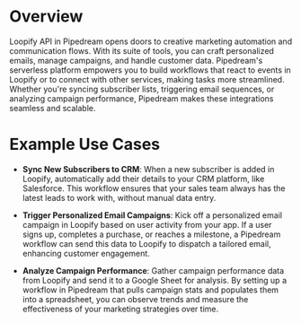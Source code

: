 # Overview

Loopify API in Pipedream opens doors to creative marketing automation and communication flows. With its suite of tools, you can craft personalized emails, manage campaigns, and handle customer data. Pipedream's serverless platform empowers you to build workflows that react to events in Loopify or to connect with other services, making tasks more streamlined. Whether you're syncing subscriber lists, triggering email sequences, or analyzing campaign performance, Pipedream makes these integrations seamless and scalable.

# Example Use Cases

- **Sync New Subscribers to CRM**: When a new subscriber is added in Loopify, automatically add their details to your CRM platform, like Salesforce. This workflow ensures that your sales team always has the latest leads to work with, without manual data entry.

- **Trigger Personalized Email Campaigns**: Kick off a personalized email campaign in Loopify based on user activity from your app. If a user signs up, completes a purchase, or reaches a milestone, a Pipedream workflow can send this data to Loopify to dispatch a tailored email, enhancing customer engagement.

- **Analyze Campaign Performance**: Gather campaign performance data from Loopify and send it to a Google Sheet for analysis. By setting up a workflow in Pipedream that pulls campaign stats and populates them into a spreadsheet, you can observe trends and measure the effectiveness of your marketing strategies over time.
